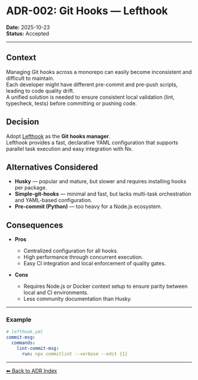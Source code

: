 # ADR-002: Git Hooks — Lefthook

**Date:** 2025-10-23  
**Status:** Accepted

---

## Context

Managing Git hooks across a monorepo can easily become inconsistent and difficult to maintain.  
Each developer might have different pre-commit and pre-push scripts, leading to code quality drift.  
A unified solution is needed to ensure consistent local validation (lint, typecheck, tests) before committing or pushing code.

## Decision

Adopt [Lefthook](https://github.com/evilmartians/lefthook) as the **Git hooks manager**.  
Lefthook provides a fast, declarative YAML configuration that supports parallel task execution and easy integration with Nx.

## Alternatives Considered

- **Husky** — popular and mature, but slower and requires installing hooks per package.
- **Simple-git-hooks** — minimal and fast, but lacks multi-task orchestration and YAML-based configuration.
- **Pre-commit (Python)** — too heavy for a Node.js ecosystem.

## Consequences

- **Pros**
  - Centralized configuration for all hooks.
  - High performance through concurrent execution.
  - Easy CI integration and local enforcement of quality gates.

- **Cons**
  - Requires Node.js or Docker context setup to ensure parity between local and CI environments.
  - Less community documentation than Husky.

---

### Example

```yaml
# lefthook.yml
commit-msg:
  commands:
    lint-commit-msg:
      run: npx commitlint --verbose --edit {1}
```

---

[⬅ Back to ADR Index](./README.md)
